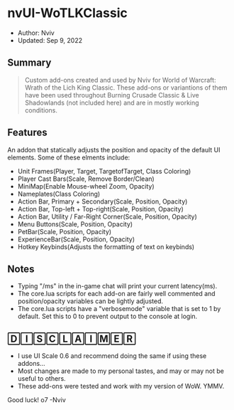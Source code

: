 # nvUI-WoTLKClassic  
- Author: Nviv    
- Updated: Sep 9, 2022

## Summary
> Custom add-ons created and used by Nviv for World of Warcraft: Wrath of the Lich King Classic. These add-ons or variantions of them have been used throughout Burning Crusade Classic & Live Shadowlands (not included here) and are in mostly working conditions.

## Features
An addon that statically adjusts the position and opacity of the default UI elements. Some of these elments include:  
- Unit Frames(Player, Target, TargetofTarget, Class Coloring)
- Player Cast Bars(Scale, Remove Border/Clean)
- MiniMap(Enable Mouse-wheel Zoom, Opacity)
- Nameplates(Class Coloring)
- Action Bar, Primary + Secondary(Scale, Position, Opacity)
- Action Bar, Top-left + Top-right(Scale, Position, Opacity)
- Action Bar, Utility / Far-Right Corner(Scale, Position, Opacity)
- Menu Buttons(Scale, Position, Opacity)
- PetBar(Scale, Position, Opacity)
- ExperienceBar(Scale, Position, Opacity)
- Hotkey Keybinds(Adjusts the formatting of text on keybinds)

## Notes
- Typing "/ms" in the in-game chat will print your current latency(ms).
- The core.lua scripts for each add-on are fairly well commented and position/opacity variables can be lightly adjusted.
- The core.lua scripts have a "verbosemode" variable that is set to 1 by default. Set this to 0 to prevent output to the console at login.
    
## 🄳🄸🅂🄲🄻🄰🄸🄼🄴🅁 
- I use UI Scale 0.6 and recommend doing the same if using these addons...
- Most changes are made to my personal tastes, and may or may not be useful to others.
- These add-ons were tested and work with my version of WoW. YMMV.

Good luck! o7   -Nviv
